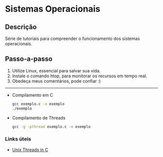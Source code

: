 # Sistemas Operacionais

## Descrição
Série de tutoriais para compreender o funcionamento dos sistemas operacionais.

## Passo-a-passo
1. Utilize Linux, essencial para salvar sua vida.
2. Instale o comando htop, para monitorar os recursos em tempo real.
3. Obedeça meus comentários, pode confiar :)

---
* Compilamento em C
	```bash
	gcc exemplo.c -o exemplo
	./exemplo
	```

* Compilamento de Threads
	```bash
	gcc -g -pthread exemplo.c -o exemplo
	```

### Links úteis
- [Unix Threads in C](https://www.youtube.com/watch?v=d9s_d28yJq0&list=PLfqABt5AS4FmuQf70psXrsMLEDQXNkLq2)

